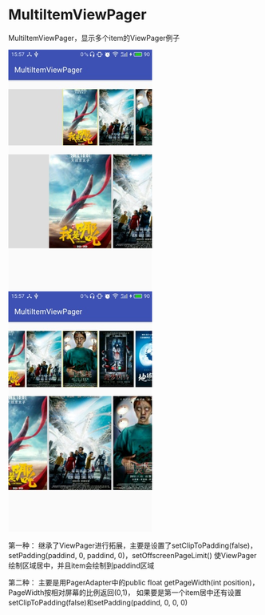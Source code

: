 # MultiItemViewPager
MultiItemViewPager，显示多个item的ViewPager例子

 ![](/screenshots/S61013-155737.jpg)  ![](/screenshots/S61013-155758.jpg) 


第一种：
继承了ViewPager进行拓展，主要是设置了setClipToPadding(false)，setPadding(paddind, 0, paddind, 0)，setOffscreenPageLimit()
使ViewPager绘制区域居中，并且item会绘制到paddind区域

第二种：
主要是用PagerAdapter中的public float getPageWidth(int position)，PageWidth按相对屏幕的比例返回(0,1)，
如果要是第一个item居中还有设置setClipToPadding(false)和setPadding(paddind, 0, 0, 0)
